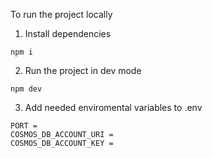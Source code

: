 To run the project locally

1. Install dependencies

```
npm i
```

2. Run the project in dev mode

```
npm dev
```

3. Add needed enviromental variables to .env
```
PORT =
COSMOS_DB_ACCOUNT_URI = 
COSMOS_DB_ACCOUNT_KEY = 
```